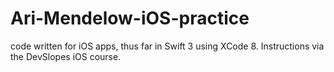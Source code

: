 # Ari-Mendelow-iOS-practice

code written for iOS apps, thus far in Swift 3 using XCode 8. Instructions via the DevSlopes iOS course.
